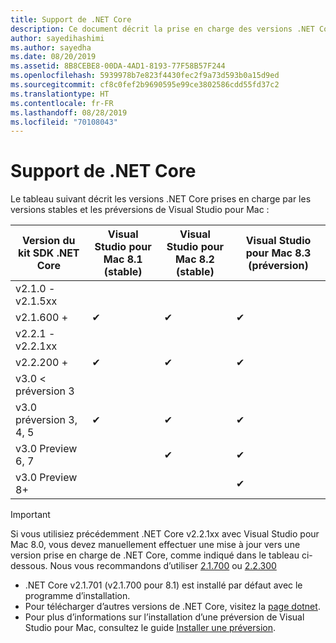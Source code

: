 ```yaml
---
title: Support de .NET Core
description: Ce document décrit la prise en charge des versions .NET Core dans Visual Studio pour Mac
author: sayedihashimi
ms.author: sayedha
ms.date: 08/20/2019
ms.assetid: 8B8CEBE8-00DA-4AD1-8193-77F58B57F244
ms.openlocfilehash: 5939978b7e823f4430fec2f9a73d593b0a15d9ed
ms.sourcegitcommit: cf8c0fef2b9690595e99ce3802586cdd55fd37c2
ms.translationtype: HT
ms.contentlocale: fr-FR
ms.lasthandoff: 08/28/2019
ms.locfileid: "70108043"
---
```

# <a name="net-core-support"></a>Support de .NET Core

Le tableau suivant décrit les versions .NET Core prises en charge par les versions stables et les préversions de Visual Studio pour Mac :

| Version du kit SDK .NET Core |Visual Studio pour Mac 8.1 (stable) | Visual Studio pour Mac 8.2 (stable) | Visual Studio pour Mac 8.3 (préversion) |
|---------|---------|---------|---------|
|v2.1.0 - v2.1.5xx | | | |
|v2.1.600 + |✔︎|✔︎|✔︎|
|v2.2.1 - v2.2.1xx | | | |
|v2.2.200 + |✔︎|✔︎|✔︎|
|v3.0 < préversion 3 | | | |
|v3.0 préversion 3, 4, 5 |✔︎|✔︎|✔︎|
|v3.0 Preview 6, 7 | |✔︎|✔︎|
|v3.0 Preview 8+ | | |✔︎|

> [!IMPORTANT]
> Si vous utilisiez précédemment .NET Core v2.2.1xx avec Visual Studio pour Mac 8.0, vous devez manuellement effectuer une mise à jour vers une version prise en charge de .NET Core, comme indiqué dans le tableau ci-dessous. Nous vous recommandons d’utiliser [2.1.700](https://dotnet.microsoft.com/download/dotnet-core/2.1) ou [2.2.300](https://dotnet.microsoft.com/download/dotnet-core/2.2)

* .NET Core v2.1.701 (v2.1.700 pour 8.1) est installé par défaut avec le programme d’installation.
* Pour télécharger d’autres versions de .NET Core, visitez la [page dotnet](https://dotnet.microsoft.com/download/dotnet-core).
* Pour plus d’informations sur l’installation d’une préversion de Visual Studio pour Mac, consultez le guide [Installer une préversion](https://docs.microsoft.com/visualstudio/mac/install-preview).
